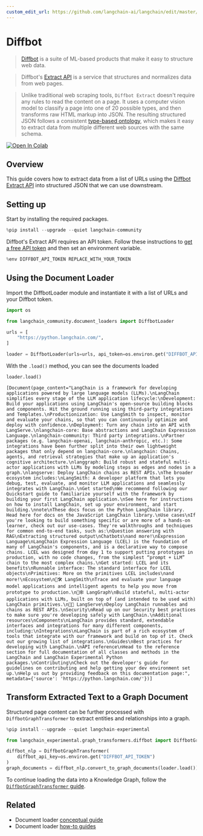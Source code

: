 ```yaml
---
custom_edit_url: https://github.com/langchain-ai/langchain/edit/master/docs/docs/integrations/document_loaders/diffbot.ipynb
---
```

# Diffbot

>[Diffbot](https://docs.diffbot.com/docs/getting-started-with-diffbot) is a suite of ML-based products that make it easy to structure web data.

>Diffbot's [Extract API](https://docs.diffbot.com/reference/extract-introduction) is a service that structures and normalizes data from web pages.

>Unlike traditional web scraping tools, `Diffbot Extract` doesn't require any rules to read the content on a page. It uses a computer vision model to classify a page into one of 20 possible types, and then transforms raw HTML markup into JSON. The resulting structured JSON follows a consistent [type-based ontology](https://docs.diffbot.com/docs/ontology), which makes it easy to extract data from multiple different web sources with the same schema.

[![Open In Colab](https://colab.research.google.com/assets/colab-badge.svg)](https://colab.research.google.com/github/langchain-ai/langchain/blob/master/docs/docs/integrations/document_loaders/diffbot.ipynb)


## Overview
This guide covers how to extract data from a list of URLs using the [Diffbot Extract API](https://www.diffbot.com/products/extract/) into structured JSON that we can use downstream.

## Setting up

Start by installing the required packages.


```python
%pip install --upgrade --quiet langchain-community
```

Diffbot's Extract API requires an API token. Follow these instructions to [get a free API token](/docs/integrations/providers/diffbot#installation-and-setup) and then set an environment variable.


```python
%env DIFFBOT_API_TOKEN REPLACE_WITH_YOUR_TOKEN
```

## Using the Document Loader

Import the DiffbotLoader module and instantiate it with a list of URLs and your Diffbot token.


```python
import os

from langchain_community.document_loaders import DiffbotLoader

urls = [
    "https://python.langchain.com/",
]

loader = DiffbotLoader(urls=urls, api_token=os.environ.get("DIFFBOT_API_TOKEN"))
```

With the `.load()` method, you can see the documents loaded


```python
loader.load()
```



```output
[Document(page_content="LangChain is a framework for developing applications powered by large language models (LLMs).\nLangChain simplifies every stage of the LLM application lifecycle:\nDevelopment: Build your applications using LangChain's open-source building blocks and components. Hit the ground running using third-party integrations and Templates.\nProductionization: Use LangSmith to inspect, monitor and evaluate your chains, so that you can continuously optimize and deploy with confidence.\nDeployment: Turn any chain into an API with LangServe.\nlangchain-core: Base abstractions and LangChain Expression Language.\nlangchain-community: Third party integrations.\nPartner packages (e.g. langchain-openai, langchain-anthropic, etc.): Some integrations have been further split into their own lightweight packages that only depend on langchain-core.\nlangchain: Chains, agents, and retrieval strategies that make up an application's cognitive architecture.\nlanggraph: Build robust and stateful multi-actor applications with LLMs by modeling steps as edges and nodes in a graph.\nlangserve: Deploy LangChain chains as REST APIs.\nThe broader ecosystem includes:\nLangSmith: A developer platform that lets you debug, test, evaluate, and monitor LLM applications and seamlessly integrates with LangChain.\nGet started\nWe recommend following our Quickstart guide to familiarize yourself with the framework by building your first LangChain application.\nSee here for instructions on how to install LangChain, set up your environment, and start building.\nnote\nThese docs focus on the Python LangChain library. Head here for docs on the JavaScript LangChain library.\nUse cases\nIf you're looking to build something specific or are more of a hands-on learner, check out our use-cases. They're walkthroughs and techniques for common end-to-end tasks, such as:\nQuestion answering with RAG\nExtracting structured output\nChatbots\nand more!\nExpression Language\nLangChain Expression Language (LCEL) is the foundation of many of LangChain's components, and is a declarative way to compose chains. LCEL was designed from day 1 to support putting prototypes in production, with no code changes, from the simplest “prompt + LLM” chain to the most complex chains.\nGet started: LCEL and its benefits\nRunnable interface: The standard interface for LCEL objects\nPrimitives: More on the primitives LCEL includes\nand more!\nEcosystem\n🦜🛠️ LangSmith\nTrace and evaluate your language model applications and intelligent agents to help you move from prototype to production.\n🦜🕸️ LangGraph\nBuild stateful, multi-actor applications with LLMs, built on top of (and intended to be used with) LangChain primitives.\n🦜🏓 LangServe\nDeploy LangChain runnables and chains as REST APIs.\nSecurity\nRead up on our Security best practices to make sure you're developing safely with LangChain.\nAdditional resources\nComponents\nLangChain provides standard, extendable interfaces and integrations for many different components, including:\nIntegrations\nLangChain is part of a rich ecosystem of tools that integrate with our framework and build on top of it. Check out our growing list of integrations.\nGuides\nBest practices for developing with LangChain.\nAPI reference\nHead to the reference section for full documentation of all classes and methods in the LangChain and LangChain Experimental Python packages.\nContributing\nCheck out the developer's guide for guidelines on contributing and help getting your dev environment set up.\nHelp us out by providing feedback on this documentation page:", metadata={'source': 'https://python.langchain.com/'})]
```


## Transform Extracted Text to a Graph Document

Structured page content can be further processed with `DiffbotGraphTransformer` to extract entities and relationships into a graph.


```python
%pip install --upgrade --quiet langchain-experimental
```


```python
from langchain_experimental.graph_transformers.diffbot import DiffbotGraphTransformer

diffbot_nlp = DiffbotGraphTransformer(
    diffbot_api_key=os.environ.get("DIFFBOT_API_TOKEN")
)
graph_documents = diffbot_nlp.convert_to_graph_documents(loader.load())
```

To continue loading the data into a Knowledge Graph, follow the [`DiffbotGraphTransformer` guide](/docs/integrations/graphs/diffbot/#loading-the-data-into-a-knowledge-graph).


## Related

- Document loader [conceptual guide](/docs/concepts/#document-loaders)
- Document loader [how-to guides](/docs/how_to/#document-loaders)
